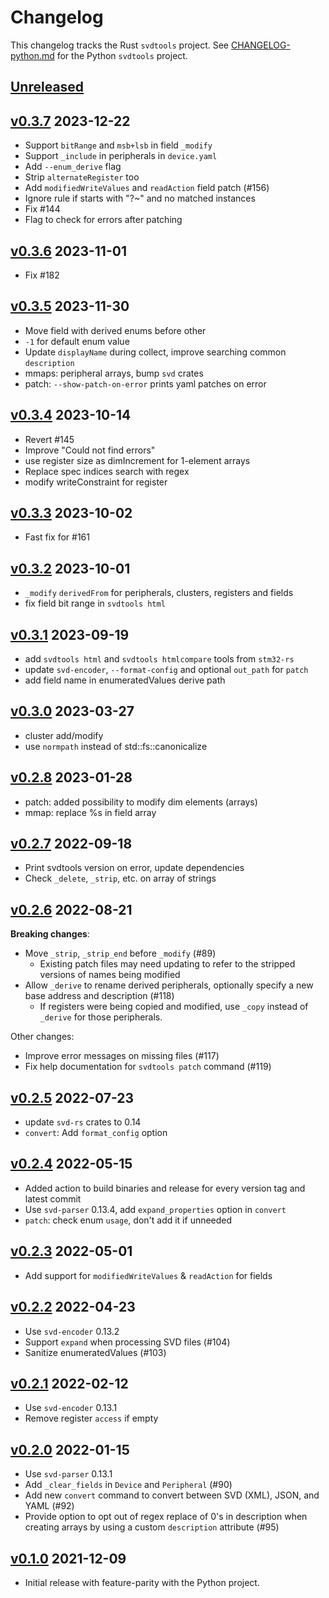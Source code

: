 # Changelog

This changelog tracks the Rust `svdtools` project. See
[CHANGELOG-python.md](CHANGELOG-python.md) for the Python `svdtools` project.

## [Unreleased]

## [v0.3.7] 2023-12-22

* Support `bitRange` and `msb+lsb` in field `_modify`
* Support `_include` in peripherals in `device.yaml`
* Add `--enum_derive` flag
* Strip `alternateRegister` too
* Add `modifiedWriteValues` and `readAction` field patch (#156)
* Ignore rule if starts with "?~" and no matched instances
* Fix #144
* Flag to check for errors after patching

## [v0.3.6] 2023-11-01

* Fix #182

## [v0.3.5] 2023-11-30

* Move field with derived enums before other
* `-1` for default enum value
* Update `displayName` during collect, improve searching common `description`
* mmaps: peripheral arrays, bump `svd` crates
* patch: `--show-patch-on-error` prints yaml patches on error

## [v0.3.4] 2023-10-14

* Revert #145
* Improve "Could not find errors"
* use register size as dimIncrement for 1-element arrays
* Replace spec indices search with regex
* modify writeConstraint for register

## [v0.3.3] 2023-10-02

* Fast fix for #161

## [v0.3.2] 2023-10-01

* `_modify` `derivedFrom` for peripherals, clusters, registers and fields
* fix field bit range in `svdtools html`

## [v0.3.1] 2023-09-19

* add `svdtools html` and `svdtools htmlcompare` tools from `stm32-rs`
* update `svd-encoder`, `--format-config` and optional `out_path` for `patch`
* add field name in enumeratedValues derive path

## [v0.3.0] 2023-03-27

* cluster add/modify
* use `normpath` instead of std::fs::canonicalize

## [v0.2.8] 2023-01-28

* patch: added possibility to modify dim elements (arrays)
* mmap: replace %s in field array

## [v0.2.7] 2022-09-18

* Print svdtools version on error, update dependencies
* Check `_delete`, `_strip`, etc. on array of strings

## [v0.2.6] 2022-08-21

**Breaking changes**:

* Move `_strip`, `_strip_end` before `_modify` (#89)
    * Existing patch files may need updating to refer to the stripped
      versions of names being modified
* Allow `_derive` to rename derived peripherals, optionally specify a new base
    address and description (#118)
    * If registers were being copied and modified, use `_copy` instead of
      `_derive` for those peripherals.

Other changes:

* Improve error messages on missing files (#117)
* Fix help documentation for `svdtools patch` command (#119)

## [v0.2.5] 2022-07-23

* update `svd-rs` crates to 0.14
* `convert`: Add `format_config` option

## [v0.2.4] 2022-05-15

* Added action to build binaries and release for every version tag and latest commit
* Use `svd-parser` 0.13.4, add `expand_properties` option in `convert`
* `patch`: check enum `usage`, don't add it if unneeded

## [v0.2.3] 2022-05-01

* Add support for `modifiedWriteValues` & `readAction` for fields

## [v0.2.2] 2022-04-23

* Use `svd-encoder` 0.13.2
* Support `expand` when processing SVD files (#104)
* Sanitize enumeratedValues (#103)

## [v0.2.1] 2022-02-12

* Use `svd-encoder` 0.13.1
* Remove register `access` if empty

## [v0.2.0] 2022-01-15

* Use `svd-parser` 0.13.1
* Add `_clear_fields` in `Device` and `Peripheral` (#90)
* Add new `convert` command to convert between SVD (XML), JSON, and YAML (#92)
* Provide option to opt out of regex replace of 0's in description when
  creating arrays by using a custom `description` attribute (#95)

## [v0.1.0] 2021-12-09

* Initial release with feature-parity with the Python project.

[Unreleased]: https://github.com/rust-embedded/svdtools/compare/v0.3.7...HEAD
[v0.3.7]: https://github.com/rust-embedded/svdtools/compare/v0.3.6...v0.3.7
[v0.3.6]: https://github.com/rust-embedded/svdtools/compare/v0.3.5...v0.3.6
[v0.3.5]: https://github.com/rust-embedded/svdtools/compare/v0.3.4...v0.3.5
[v0.3.4]: https://github.com/rust-embedded/svdtools/compare/v0.3.3...v0.3.4
[v0.3.3]: https://github.com/rust-embedded/svdtools/compare/v0.3.2...v0.3.3
[v0.3.2]: https://github.com/rust-embedded/svdtools/compare/v0.3.1...v0.3.2
[v0.3.1]: https://github.com/rust-embedded/svdtools/compare/v0.3.0...v0.3.1
[v0.3.0]: https://github.com/rust-embedded/svdtools/compare/v0.2.8...v0.3.0
[v0.2.8]: https://github.com/rust-embedded/svdtools/compare/v0.2.7...v0.2.8
[v0.2.7]: https://github.com/rust-embedded/svdtools/compare/v0.2.6...v0.2.7
[v0.2.6]: https://github.com/rust-embedded/svdtools/compare/v0.2.5...v0.2.6
[v0.2.5]: https://github.com/rust-embedded/svdtools/compare/v0.2.4...v0.2.5
[v0.2.4]: https://github.com/rust-embedded/svdtools/compare/v0.2.3...v0.2.4
[v0.2.3]: https://github.com/rust-embedded/svdtools/compare/v0.2.2...v0.2.3
[v0.2.2]: https://github.com/rust-embedded/svdtools/compare/v0.2.1...v0.2.2
[v0.2.1]: https://github.com/rust-embedded/svdtools/compare/v0.2.0...v0.2.1
[v0.2.0]: https://github.com/rust-embedded/svdtools/compare/35c3a79...v0.2.0
[v0.1.0]: https://github.com/rust-embedded/svdtools/pull/84
